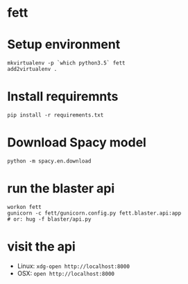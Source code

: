 # fett

# Setup environment
```
mkvirtualenv -p `which python3.5` fett
add2virtualenv .
```

# Install requiremnts
`pip install -r requirements.txt`

# Download Spacy model
`python -m spacy.en.download`

# run the blaster api
```
workon fett
gunicorn -c fett/gunicorn.config.py fett.blaster.api:app
# or: hug -f blaster/api.py
```

# visit the api
- Linux: `xdg-open http://localhost:8000`
- OSX: `open http://localhost:8000`

